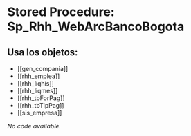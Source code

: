 # Stored Procedure: Sp_Rhh_WebArcBancoBogota

## Usa los objetos:
- [[gen_compania]]
- [[rhh_emplea]]
- [[rhh_liqhis]]
- [[rhh_liqmes]]
- [[rhh_tbForPag]]
- [[rhh_tbTipPag]]
- [[sis_empresa]]

*No code available.*
